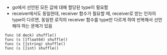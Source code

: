 - go에서 선언된 모든 값에 대해 할당된 type이 필요함
- receiver에서도 동일한데, receiver 함수가 필요할 때, receiver로 받는 인자의 type이 다르면, 동일한 로직의 receiver 함수를 type만 다르게 하여 반복해서 선언해야 하는 문제가 있음

```
func (d deck) shuffle()
func (s []float64) shuffle()
func (s []string) shuffle()
func (s []int) shuffle()
```
